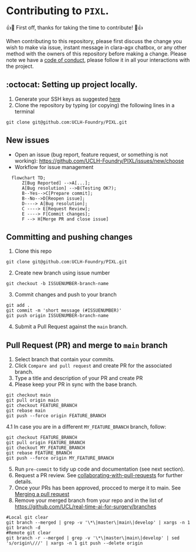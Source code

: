 # Contributing to `PIXL`.

👍🎉 First off, thanks for taking the time to contribute! 🎉👍

When contributing to this repository, please first discuss the change you wish to make via issue, instant message in clara-agx chatbox, or any other method with the owners of this repository before making a change. 
Please note we have a [code of conduct](CODE_OF_CONDUCT.md), please follow it in all your interactions with the project.

## :octocat: Setting up project locally. 
1. Generate your SSH keys as suggested [here](https://docs.github.com/en/github/authenticating-to-github/generating-a-new-ssh-key-and-adding-it-to-the-ssh-agent)
2. Clone the repository by typing (or copying) the following lines in a terminal
```
git clone git@github.com:UCLH-Foundry/PIXL.git
```

## New issues
* Open an issue (bug report, feature request, or something is not working): https://github.com/UCLH-Foundry/PIXL/issues/new/choose 
* Workflow for issue management 
```mermaid
  flowchart TD;
      Z[Bug Reported] -->A[...];  
      A[Bug resolution] -->B(Testing OK?);
      B--Yes-->C[Prepare commit];
      B--No-->D[Reopen issue];
      D----> A[Bug resolution];
      C ----> E[Request Review];
      E ----> F[Commit changes];
      F --> H[Merge PR and close issue]
```  

## Committing and pushing changes 
1. Clone this repo 
```
git clone git@github.com:UCLH-Foundry/PIXL.git
``` 
2. Create new branch using issue number
```
git checkout -b ISSUENUMBER-branch-name 
```
3. Commit changes and push to your branch
```
git add .
git commit -m 'short message (#ISSUENUMBER)'
git push origin ISSUENUMBER-branch-name
```
4. Submit a Pull Request against the `main` branch. 

## Pull Request (PR) and merge to `main` branch
1. Select branch that contain your commits.
2. Click `Compare and pull request` and create PR for the associated branch.
3. Type a title and description of your PR and create PR
4. Please keep your PR in sync with the base branch.
```
git checkout main
git pull origin main
git checkout FEATURE_BRANCH
git rebase main
git push --force origin FEATURE_BRANCH
```
4.1 In case you are in a different `MY_FEATURE_BRANCH` branch, follow:
```
git checkout FEATURE_BRANCH
git pull origin FEATURE_BRANCH
git checkout MY_FEATURE_BRANCH 
git rebase FEATURE_BRANCH
git push --force origin MY_FEATURE_BRANCH
```
5. Run `pre-commit` to tidy up code and documentation (see next section). 
6. Request a PR review.
See [collaborating-with-pull-requests](https://docs.github.com/en/pull-requests/collaborating-with-pull-requests) for further details.
7. Once your PRs has been approved, procced to merge it to main. See [Merging a pull request](https://docs.github.com/en/pull-requests/collaborating-with-pull-requests/incorporating-changes-from-a-pull-request/merging-a-pull-request)
8. Remove your merged branch from your repo and in the list of https://github.com/UCL/real-time-ai-for-surgery/branches
```
#Local git clear
git branch --merged | grep -v '\*\|master\|main\|develop' | xargs -n 1 git branch -d
#Remote git clear
git branch -r --merged | grep -v '\*\|master\|main\|develop' | sed 's/origin\///' | xargs -n 1 git push --delete origin
```


